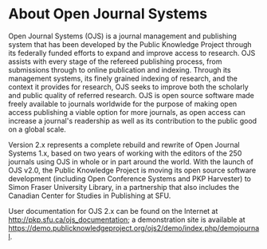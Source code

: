 # About Open Journal Systems

Open Journal Systems (OJS) is a journal management and publishing system that has been developed by the Public Knowledge Project through its federally funded efforts to expand and improve access to research. OJS assists with every stage of the refereed publishing process, from submissions through to online publication and indexing. Through its management systems, its finely grained indexing of research, and the context it provides for research, OJS seeks to improve both the scholarly and public quality of referred research. OJS is open source software made freely available to journals worldwide for the purpose of making open access publishing a viable option for more journals, as open access can increase a journal's readership as well as its contribution to the public good on a global scale.

Version 2.x represents a complete rebuild and rewrite of Open Journal Systems 1.x, based on two years of working with the editors of the 250 journals using OJS in whole or in part around the world. With the launch of OJS v2.0, the Public Knowledge Project is moving its open source software development (including Open Conference Systems and PKP Harvester) to Simon Fraser University Library, in a partnership that also includes the Canadian Center for Studies in Publishing at SFU.

User documentation for OJS 2.x can be found on the Internet at http://pkp.sfu.ca/ojs_documentation; a demonstration site is available at https://demo.publicknowledgeproject.org/ojs2/demo/index.php/demojournal.
